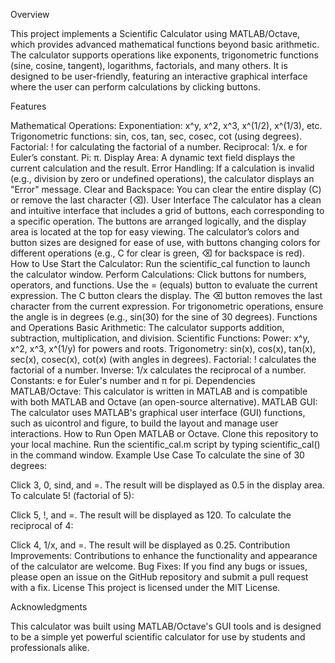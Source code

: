 Overview


This project implements a Scientific Calculator using MATLAB/Octave, which provides advanced mathematical functions beyond basic arithmetic. The calculator supports operations like exponents, trigonometric functions (sine, cosine, tangent), logarithms, factorials, and many others. It is designed to be user-friendly, featuring an interactive graphical interface where the user can perform calculations by clicking buttons.

Features


Mathematical Operations:
Exponentiation: x^y, x^2, x^3, x^(1/2), x^(1/3), etc.
Trigonometric functions: sin, cos, tan, sec, cosec, cot (using degrees).
Factorial: ! for calculating the factorial of a number.
Reciprocal: 1/x.
e for Euler’s constant.
Pi: π.
Display Area: A dynamic text field displays the current calculation and the result.
Error Handling: If a calculation is invalid (e.g., division by zero or undefined operations), the calculator displays an "Error" message.
Clear and Backspace: You can clear the entire display (C) or remove the last character (⌫).
User Interface
The calculator has a clean and intuitive interface that includes a grid of buttons, each corresponding to a specific operation.
The buttons are arranged logically, and the display area is located at the top for easy viewing.
The calculator’s colors and button sizes are designed for ease of use, with buttons changing colors for different operations (e.g., C for clear is green, ⌫ for backspace is red).
How to Use
Start the Calculator: Run the scientific_cal function to launch the calculator window.
Perform Calculations:
Click buttons for numbers, operators, and functions.
Use the = (equals) button to evaluate the current expression.
The C button clears the display.
The ⌫ button removes the last character from the current expression.
For trigonometric operations, ensure the angle is in degrees (e.g., sin(30) for the sine of 30 degrees).
Functions and Operations
Basic Arithmetic: The calculator supports addition, subtraction, multiplication, and division.
Scientific Functions:
Power: x^y, x^2, x^3, x^(1/y) for powers and roots.
Trigonometry: sin(x), cos(x), tan(x), sec(x), cosec(x), cot(x) (with angles in degrees).
Factorial: ! calculates the factorial of a number.
Inverse: 1/x calculates the reciprocal of a number.
Constants: e for Euler's number and π for pi.
Dependencies
MATLAB/Octave: This calculator is written in MATLAB and is compatible with both MATLAB and Octave (an open-source alternative).
MATLAB GUI: The calculator uses MATLAB's graphical user interface (GUI) functions, such as uicontrol and figure, to build the layout and manage user interactions.
How to Run
Open MATLAB or Octave.
Clone this repository to your local machine.
Run the scientific_cal.m script by typing scientific_cal() in the command window.
Example Use Case
To calculate the sine of 30 degrees:

Click 3, 0, sind, and =.
The result will be displayed as 0.5 in the display area.
To calculate 5! (factorial of 5):

Click 5, !, and =.
The result will be displayed as 120.
To calculate the reciprocal of 4:

Click 4, 1/x, and =.
The result will be displayed as 0.25.
Contribution
Improvements: Contributions to enhance the functionality and appearance of the calculator are welcome.
Bug Fixes: If you find any bugs or issues, please open an issue on the GitHub repository and submit a pull request with a fix.
License
This project is licensed under the MIT License.

Acknowledgments


This calculator was built using MATLAB/Octave's GUI tools and is designed to be a simple yet powerful scientific calculator for use by students and professionals alike.

